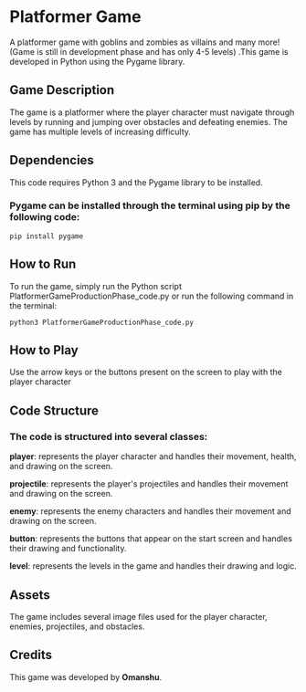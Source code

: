 # Platformer Game
A platformer game with goblins and zombies as villains and many more! (Game is still in development phase and has only 4-5 levels) .This game is developed in Python using the Pygame library.

## Game Description

The game is a platformer where the player character must navigate through levels by running and jumping over obstacles and defeating enemies. The game has multiple levels of increasing difficulty.

## Dependencies

This code requires Python 3 and the Pygame library to be installed.

### Pygame can be installed through the terminal using pip by the following code:
```
pip install pygame
```

## How to Run

To run the game, simply run the Python script PlatformerGameProductionPhase_code.py or run the following command in the terminal:
```
python3 PlatformerGameProductionPhase_code.py
```

## How to Play

Use the arrow keys or the buttons present on the screen to play with the player character

## Code Structure

### The code is structured into several classes:

**player**: represents the player character and handles their movement, health, and drawing on the screen.

**projectile**: represents the player's projectiles and handles their movement and drawing on the screen.

**enemy**: represents the enemy characters and handles their movement and drawing on the screen.

**button**: represents the buttons that appear on the start screen and handles their drawing and functionality.

**level**: represents the levels in the game and handles their drawing and logic.

## Assets

The game includes several image files used for the player character, enemies, projectiles, and obstacles.

## Credits

This game was developed by **Omanshu**.
